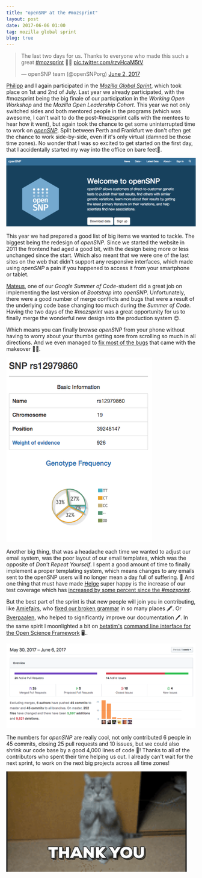 ```yaml
---
title: "openSNP at the #mozsprint"
layout: post
date: 2017-06-06 01:00
tag: mozilla global sprint
blog: true
---
```

<blockquote class="twitter-tweet" data-lang="en"><p lang="en" dir="ltr">The last two days for us. Thanks to everyone who made this such a great <a href="https://twitter.com/hashtag/mozsprint?src=hash">#mozsprint</a> 🙏🎉 <a href="https://t.co/rzvHcaM5tV">pic.twitter.com/rzvHcaM5tV</a></p>&mdash; openSNP team (@openSNPorg) <a href="https://twitter.com/openSNPorg/status/870679611436261376">June 2, 2017</a></blockquote>
<script async src="//platform.twitter.com/widgets.js" charset="utf-8"></script>

[Philipp](http://www.twitter.com/PhilippBayer) and I again participated in the [*Mozilla Global Sprint*](https://mozilla.github.io/global-sprint/), which took place on 1st and 2nd of July. Last year we already participated, with the #mozsprint being the big finale of our participation in the *Working Open Workshop* and the *Mozilla Open Leadership Cohort*. This year we not only switched sides and both mentored people in the programs (which was awesome, I can't wait to do the post-#mozsprint calls with the mentees to hear how it went), but again took the chance to get some uninterrupted time to work on [*openSNP*](https://opensnp.org). Split between Perth and Frankfurt we don't often get the chance to work side-by-side, even if it's only virtual (damned be those time zones). No wonder that I was so excited to get started on the first day, that I accidentally started my way into the office on bare feet👣.

![popup](/assets/images/2017-mozsprint-opensnp-wide.png)

This year we had prepared a good list of big items we wanted to tackle. The biggest being the redesign of *openSNP*. Since we started the website in 2011 the frontend had aged a good bit, with the design being more or less unchanged since the start. Which also meant that we were one of the last sites on the web that didn't support any responsive interfaces, which made using *openSNP* a pain if you happened to access it from your smartphone or tablet.

[Mateus](https://github.com/MateusJabour), one of our *Google Summer of Code*-student did a great job on implementing the last version of *Bootstrap* into *openSNP*. Unfortunately, there were a good number of merge conflicts and bugs that were a result of the underlying code base changing too much during the *Summer of Code*. Having the two days of the *#mozsprint* was a great opportunity for us to finally merge the wonderful new design into the production system 😍.

Which means you can finally browse *openSNP* from your phone without having to worry about your thumbs getting sore from scrolling so much in all directions. And we even managed to [fix most of the bugs](https://github.com/openSNP/snpr/issues/375) that came with the makeover 🐛🎈.

![popup](/assets/images/2017-mozsprint-opensnp-responsive.png)

Another big thing, that was a headache each time we wanted to adjust our email system, was the poor layout of our email templates, which was the opposite of *Don't Repeat Yourself*. I spent a good amount of time to finally implement a proper templating system, which means changes to any emails sent to the openSNP users will no longer mean a day full of suffering. 🎉 And one thing that must have made [Helge](https://github.com/tsujigiri/) super happy is the increase of our test coverage which has [increased by some percent since the *#mozsprint*](https://github.com/openSNP/snpr/pull/388).

But the best part of the sprint is that new people will join you in contributing, like [Amiefairs](https://github.com/amiefairs), who [fixed our broken grammar](https://github.com/openSNP/snpr/pull/369) in so many places 🖋. Or [Bverpaalen](https://github.com/bverpaalen), who helped to significantly improve our documentation 🖊. In the same spirit I moonlighted a bit on [betatim's](https://github.com/betatim) [command line interface for the Open Science Framework](https://github.com/dib-lab/osf-cli) 🖥..

![popup](/assets/images/2017-mozsprint-impact.png)

The numbers for *openSNP* are really cool, not only contributed 6 people in 45 commits, closing 25 pull requests and 10 issues, but we could also shrink our code base by a good 4,000 lines of code 💖! Thanks to all of the contributors who spent their time helping us out. I already can't wait for the next sprint, to work on the next big projects across all time zones!

![thanks](/assets/images/2017-mozsprint-thanks.gif)
